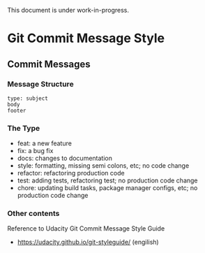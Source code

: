 
This document is under work-in-progress.

# Git Commit Message Style

## Commit Messages

### Message Structure
```
type: subject
body
footer
```

### The Type
* feat: a new feature
* fix: a bug fix
* docs: changes to documentation
* style: formatting, missing semi colons, etc; no code change
* refactor: refactoring production code
* test: adding tests, refactoring test; no production code change
* chore: updating build tasks, package manager configs, etc; no production code change

### Other contents
Reference to Udacity Git Commit Message Style Guide
  * <https://udacity.github.io/git-styleguide/> (engilish)
